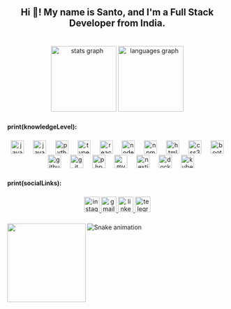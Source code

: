 <h1 align="center"></Hello World!!></h1>

###

<h2 align="center">Hi 👋! My name is Santo, and I'm a Full Stack Developer from India.</h2>

###

<br clear="both">

<div align="center">
  <img src="https://github-readme-stats.vercel.app/api?username=ixmsanto&hide_title=true&hide_rank=true&show_icons=true&include_all_commits=true&count_private=true&disable_animations=false&theme=rose_pine&locale=en&hide_border=true" height="150" alt="stats graph"  />
  <img src="https://github-readme-stats.vercel.app/api/top-langs?username=ixmsanto&locale=en&hide_title=true&layout=compact&card_width=320&langs_count=5&theme=rose_pine&hide_border=true" height="150" alt="languages graph"  />
</div>

###

<h4 align="left">print(knowledgeLevel):</h4>

###

<div align="center">
  <img src="https://skillicons.dev/icons?i=java" height="30" alt="java logo"  />
  <img width="13" />
  <img src="https://skillicons.dev/icons?i=js" height="30" alt="javascript logo"  />
  <img width="13" />
  <img src="https://cdn.jsdelivr.net/gh/devicons/devicon/icons/python/python-original.svg" height="30" alt="python logo"  />
  <img width="13" />
  <img src="https://skillicons.dev/icons?i=ts" height="30" alt="typescript logo"  />
  <img width="13" />
  <img src="https://skillicons.dev/icons?i=react" height="30" alt="react logo"  />
  <img width="13" />
  <img src="https://skillicons.dev/icons?i=nodejs" height="30" alt="nodejs logo"  />
  <img width="13" />
  <img src="https://cdn.simpleicons.org/npm/CB3837" height="30" alt="npm logo"  />
  <img width="13" />
  <img src="https://cdn.jsdelivr.net/gh/devicons/devicon/icons/html5/html5-original.svg" height="30" alt="html5 logo"  />
  <img width="13" />
  <img src="https://cdn.jsdelivr.net/gh/devicons/devicon/icons/css3/css3-original.svg" height="30" alt="css3 logo"  />
  <img width="13" />
  <img src="https://skillicons.dev/icons?i=bootstrap" height="30" alt="bootstrap logo"  />
  <img width="13" />
  <img src="https://skillicons.dev/icons?i=github" height="30" alt="github logo"  />
  <img width="13" />
  <img src="https://skillicons.dev/icons?i=git" height="30" alt="git logo"  />
  <img width="13" />
  <img src="https://skillicons.dev/icons?i=php" height="30" alt="php logo"  />
  <img width="13" />
  <img src="https://skillicons.dev/icons?i=mysql" height="30" alt="mysql logo"  />
  <img width="13" />
  <img src="https://skillicons.dev/icons?i=nextjs" height="30" alt="nextjs logo"  />
  <img width="13" />
  <img src="https://skillicons.dev/icons?i=docker" height="30" alt="docker logo"  />
  <img width="13" />
  <img src="https://skillicons.dev/icons?i=kubernetes" height="30" alt="kubernetes logo"  />
</div>

###

<h4 align="left">print(socialLinks):</h4>

###

<div align="center">
  <a href="https://www.instagram.com/santhosh_chinraj/" target="_blank">
    <img src="https://img.shields.io/static/v1?message=Instagram&logo=instagram&label=&color=E4405F&logoColor=white&labelColor=&style=for-the-badge" height="35" alt="instagram logo"  />
  </a>
  <a href="mailto:contact@ixmsanto.me" target="_blank">
    <img src="https://img.shields.io/static/v1?message=Gmail&logo=gmail&label=&color=D14836&logoColor=white&labelColor=&style=for-the-badge" height="35" alt="gmail logo"  />
  </a>
  <a href="https://www.linkedin.com/in/santh0sh-c/" target="_blank">
    <img src="https://img.shields.io/static/v1?message=LinkedIn&logo=linkedin&label=&color=0077B5&logoColor=white&labelColor=&style=for-the-badge" height="35" alt="linkedin logo"  />
  </a>
  <a href="https://t.me/ixmsanto" target="_blank">
    <img src="https://img.shields.io/static/v1?message=Telegram&logo=telegram&label=&color=2CA5E0&logoColor=white&labelColor=&style=for-the-badge" height="35" alt="telegram logo"  />
  </a>
</div>

###

<img align="left" height="180" src="https://i.imgflip.com/7jhoob.png"  />

###

<img src="https://raw.githubusercontent.com/ixmsanto/ixmsanto/output/snake.svg" alt="Snake animation" />

###
